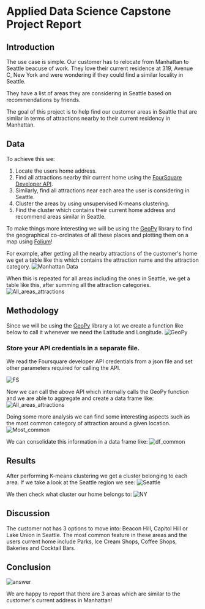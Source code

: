# Applied Data Science Capstone Project Report

## Introduction
The use case is simple. Our customer has to relocate from Manhattan to Seattle beacuse of work. They love their current residence at 319, Avenue C, New York and were wondering if they could find a similar locality in Seattle.

They have a list of areas they are considering in Seattle based on recommendations by friends. 

The goal of this project is to help find our customer areas in Seattle that are similar in terms of attractions nearby to their current residency in Manhattan.

## Data

To achieve this we:
  1. Locate the users home address.
  2. Find all attractions nearby thir current home using the [FourSquare Developer API](https://developer.foursquare.com/).
  3. Similarly, find all attractions near each area the user is considering in Seattle.
  4. Cluster the areas by using unsupervised K-means clustering.
  5. Find the cluster which contains their current home address and recommend areas similar in Seattle.
  
 To make things more interesting we will be using the [GeoPy](https://geopy.readthedocs.io/en/) library to find the geographical co-ordinates of all these places and plotting them on a map using [Folium](https://python-visualization.github.io/folium/)!

For example, after getting all the nearby attractions of the customer's home we get a table like this which contains the attraction name and the attraction category.
![Manhattan Data](img/manh.png)


When this is repeated for all areas including the ones in Seattle, we get a table like this,  after summing all the attraction categories.
![All_areas_attractions](img/2.png)

## Methodology

Since we will be using the [GeoPy](https://geopy.readthedocs.io/en/) library a lot we create a function like below to call it whenever we need the Latitude and Longitude.
![GeoPy](img/3.png)

### Store your API credentials in a separate file.

We read the Foursquare developer API credentials from a json file and set other parameters required for calling the API.

![FS](imng/4.png)

Now we can call the above API which internally calls the GeoPy function and we are able to aggregate and create a data frame like:
![All_areas_attractions](img/2.png)

Doing some more analysis we can find some interesting aspects such as the most common category of attraction around a given location.
![Most_common](img/5.png)


We can consolidate this information in a data frame like:
![df_common](img/6.png)

## Results

After performing K-means clustering we get a cluster belonging to each area. If we take a look at the Seattle region we see:
![Seattle](img/7.png)

We then check what cluster our home belongs to:
![NY](img/8.png)


## Discussion

The customer not has 3 options to move into: Beacon Hill, Capitol Hill or Lake Union in Seattle. The most common feature in these areas and the users current home include Parks, Ice Cream Shops, Coffee Shops, Bakeries and Cocktail Bars.

## Conclusion

![answer](img/9.png)

We are happy to report that there are 3 areas which are similar to the customer's current address in Manhattan!

